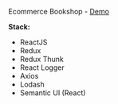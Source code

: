 Ecommerce Bookshop - [Demo]()


**Stack:**

* ReactJS
* Redux
* Redux Thunk
* React Logger
* Axios
* Lodash
* Semantic UI (React)

